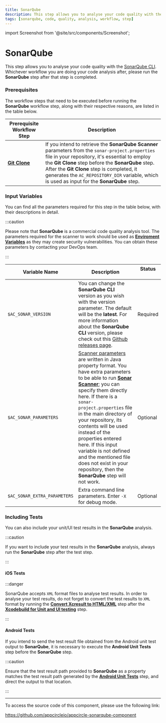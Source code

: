 ```yaml
---
title: SonarQube
description: This step allows you to analyse your code quality with the SonarQube CLI.
tags: [sonarqube, code, quality, analysis, workflow, step]
---
```


import Screenshot from '@site/src/components/Screenshot';

# SonarQube

This step allows you to analyse your code quality with the [SonarQube CLI](https://docs.sonarsource.com/sonarqube/latest/analyzing-source-code/scanners/sonarscanner). Whichever workflow you are doing your code analysis after, please run the **SonarQube** step after that step is completed.

<Screenshot url='https://cdn.appcircle.io/docs/assets/BE2583-sonarOrder.png' />

### Prerequisites

The workflow steps that need to be executed before running the **SonarQube** workflow step, along with their respective reasons, are listed in the table below.

| Prerequisite Workflow Step                      | Description                                     |
|-------------------------------------------------|-------------------------------------------------|
| [**Git Clone**](https://docs.appcircle.io/workflows/common-workflow-steps/#git-clone) | If you intend to retrieve the **SonarQube Scanner** parameters from the `sonar-project.properties` file in your repository, it's essential to employ the **Git Clone** step before the **SonarQube** step. After the **Git Clone** step is completed, it generates the `AC_REPOSITORY_DIR` variable, which is used as input for the **SonarQube** step. |

### Input Variables
You can find all the parameters required for this step in the table below, with their descriptions in detail.

<Screenshot url='https://cdn.appcircle.io/docs/assets/BE2583-sonarInput.png' />

:::caution

Please note that **SonarQube** is a commercial code quality analysis tool. The parameters required for the scanner to work should be used as [**Enviroment Variables**](https://docs.appcircle.io/environment-variables/) as they may create security vulnerabilities. You can obtain these parameters by contacting your DevOps team.

:::

| Variable Name                 | Description                                    |Status              |
|-------------------------------|------------------------------------------------|--------------------|
| `$AC_SONAR_VERSION`         | You can change the **SonarQube CLI** version as you wish with the version parameter. The default will be the **latest**. For more information about the **SonarQube CLI** version, please check out this [Github releases page](https://github.com/SonarSource/sonar-scanner-cli/releases). | Required |
| `$AC_SONAR_PARAMETERS`       | [Scanner parameters](https://docs.sonarsource.com/sonarqube/9.9/analyzing-source-code/analysis-parameters/) are written in Java property format. You have extra parameters to be able to run [**Sonar Scanner**](https://docs.sonarsource.com/sonarqube/9.9/analyzing-source-code/scanners/sonarscanner/); you can specify them directly here. If there is a `sonar-project.properties` file in the main directory of your repository, its contents will be used instead of the properties entered here. If this input variable is not defined and the mentioned file does not exist in your repository, then the **SonarQube** step will not work. | Optional |
| `$AC_SONAR_EXTRA_PARAMETERS` | Extra command line parameters. Enter `-X` for debug mode. | Optional |

### Including Tests
You can also include your unit/UI test results in the **SonarQube** analysis.

:::caution

If you want to include your test results in the **SonarQube** analysis, always run the **SonarQube** step after the test step.

:::

#### iOS Tests
<Screenshot url='https://cdn.appcircle.io/docs/assets/BE2583-sonarTestOrder.png' />

:::danger

SonarQube accepts `XML` format files to analyse test results. In order to analyse your test results, do not forget to convert the test results to `XML` format by running the [**Convert Xcresult to HTML/XML**](https://github.com/appcircleio/appcircle-ios-xcresult-convert-html-xml-component) step after the [**Xcodebuild for Unit and UI testing**](https://docs.appcircle.io/workflows/ios-specific-workflow-steps#xcodebuild-for-unit-and-ui-tests) step.

:::

#### Android Tests
If you intend to send the test result file obtained from the Android unit test output to **SonarQube**, it is necessary to execute the **Android Unit Tests** step before the **SonarQube** step.

<Screenshot url='https://cdn.appcircle.io/docs/assets/BE2583-sonarTestAndroidOrder.png' />

:::caution

Ensure that the test result path provided to **SonarQube** as a property matches the test result path generated by the [**Android Unit Tests**](https://docs.appcircle.io/workflows/android-specific-workflow-steps/#android-unit-tests) step, and direct the output to that location.

:::

---

To access the source code of this component, please use the following link:

https://github.com/appcircleio/appcircle-sonarqube-component